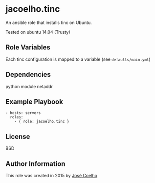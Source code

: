 jacoelho.tinc
=========

An ansible role that installs tinc on Ubuntu.

Tested on ubuntu 14.04 (Trusty)

Role Variables
--------------

Each tinc configuration is mapped to a variable (see `defaults/main.yml`)

Dependencies
------------

python module netaddr


Example Playbook
----------------

    - hosts: servers
      roles:
        - { role: jacoelho.tinc }

License
-------

BSD

Author Information
------------------

This role was created in 2015 by [José Coelho](https://github.com/jacoelho)
